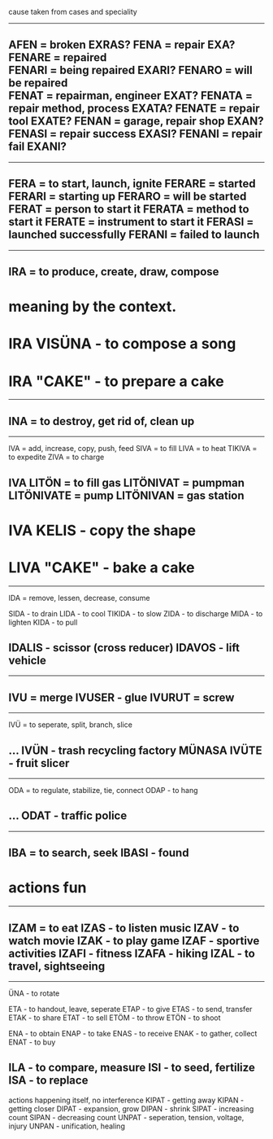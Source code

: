 cause taken from cases and speciality

-----

AFEN = broken                    EXRAS?
FENA = repair                    EXA?
FENARE = repaired                
FENARI = being repaired          EXARI?
FENARO = will be repaired        
FENAT = repairman, engineer      EXAT?
FENATA = repair method, process  EXATA?
FENATE = repair tool             EXATE?
FENAN = garage, repair shop      EXAN?
FENASI = repair success          EXASI?
FENANI = repair fail             EXANI?
------

-----

FERA = to start, launch, ignite
FERARE = started
FERARI = starting up
FERARO = will be started
FERAT = person to start it
FERATA = method to start it
FERATE = instrument to start it
FERASI = launched successfully 
FERANI = failed to launch
------


-----

IRA = to produce, create, draw, compose
------
# meaning by the context. 
# IRA VISÜNA - to compose a song
# IRA "CAKE" - to prepare a cake

-----

INA = to destroy, get rid of, clean up
------

-----

IVA = add, increase, copy, push, feed
SIVA = to fill
LIVA = to heat
TIKIVA = to expedite
ZIVA = to charge


IVA LITÖN = to fill gas
LITÖNIVAT = pumpman
LITÖNIVATE = pump
LITÖNIVAN = gas station
------
# IVA KELIS - copy the shape
# LIVA "CAKE" - bake a cake



-----

IDA = remove, lessen, decrease, consume

SIDA - to drain
LIDA - to cool
TIKIDA - to slow
ZIDA - to discharge
MIDA - to lighten
KIDA - to pull

IDALIS - scissor (cross reducer)
IDAVOS - lift vehicle
------


-----

IVU = merge
IVUSER - glue
IVURUT = screw
------

-----

IVÜ = to seperate, split, branch, slice

... IVÜN - trash recycling factory
MÜNASA IVÜTE - fruit slicer
------



-----

ODA = to regulate, stabilize, tie, connect
ODAP - to hang

... ODAT - traffic police
------


-----

IBA = to search, seek
IBASI - found
------


# actions fun
-----

IZAM = to eat
IZAS - to listen music
IZAV - to watch movie
IZAK - to play game
IZAF - sportive activities
IZAFI - fitness
IZAFA - hiking
IZAL - to travel, sightseeing
------


------

ÜNA - to rotate


ETA - to handout, leave, seperate
ETAP - to give
ETAS - to send, transfer
ETAK - to share
ETAT - to sell
ETÖM - to throw
ETÖN - to shoot

ENA - to obtain
ENAP - to take
ENAS - to receive
ENAK - to gather, collect
ENAT - to buy

ILA - to compare, measure
ISI - to seed, fertilize
ISA - to replace
------

actions happening itself, no interference
KIPAT - getting away
KIPAN - getting closer
DIPAT - expansion, grow
DIPAN - shrink
SIPAT - increasing count
SIPAN - decreasing count
UNPAT - seperation, tension, voltage, injury
UNPAN - unification, healing